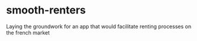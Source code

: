 # smooth-renters
Laying the groundwork for an app that would facilitate renting processes on the french market
